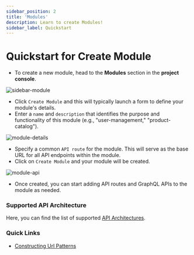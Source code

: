 ```yaml
---
sidebar_position: 2
title: 'Modules'
description: Learn to create Modules! 
sidebar_label: Quickstart
---
```


# Quickstart for Create Module

- To create a new module, head to the **Modules** section in the **project console**. 

![sidebar-module](@site/static/img/sidebar-module.png)

- Click `Create Module` and this will typically launch a form to define your module's details.
- Enter a `name` and `description` that identifies the purpose and functionality of this module (e.g., "user-management," "product-catalog").

![module-details](@site/static/img/module-details.png)

- Specify a common `API route` for the module. This will serve as the base URL for all API endpoints within the module.
- Click on `Create Module` and your module will be created.

![module-api](@site/static/img/module-api.png)

- Once created, you can start adding API routes and GraphQL APIs to the module as needed.

### Supported API Architecture

Here, you can find the list of supported [API Architectures](./overview#supported-api).


### Quick Links
<!-- - [Url Patterns](https://developer.mozilla.org/en-US/docs/Web/API/URL_Pattern_API#concepts_and_usage) -->
- [Constructing Url Patterns](https://www.google.com/support/enterprise/static/gsa/docs/admin/current/gsa_doc_set/admin_crawl/url_patterns.html)

